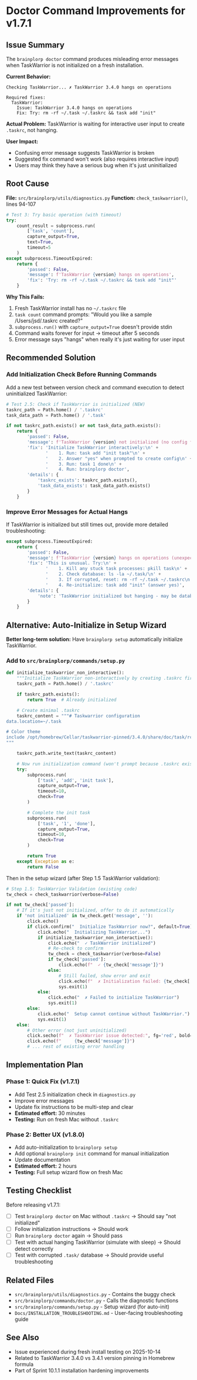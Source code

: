 # Doctor Command Improvements for v1.7.1

## Issue Summary

The `brainplorp doctor` command produces misleading error messages when TaskWarrior is not initialized on a fresh installation.

**Current Behavior:**
```
Checking TaskWarrior... ✗ TaskWarrior 3.4.0 hangs on operations

Required fixes:
  TaskWarrior:
    Issue: TaskWarrior 3.4.0 hangs on operations
    Fix: Try: rm -rf ~/.task ~/.taskrc && task add "init"
```

**Actual Problem:** TaskWarrior is waiting for interactive user input to create `.taskrc`, not hanging.

**User Impact:**
- Confusing error message suggests TaskWarrior is broken
- Suggested fix command won't work (also requires interactive input)
- Users may think they have a serious bug when it's just uninitialized

## Root Cause

**File:** `src/brainplorp/utils/diagnostics.py`
**Function:** `check_taskwarrior()`, lines 94-107

```python
# Test 3: Try basic operation (with timeout)
try:
    count_result = subprocess.run(
        ['task', 'count'],
        capture_output=True,
        text=True,
        timeout=5
    )
except subprocess.TimeoutExpired:
    return {
        'passed': False,
        'message': f'TaskWarrior {version} hangs on operations',
        'fix': 'Try: rm -rf ~/.task ~/.taskrc && task add "init"'
    }
```

**Why This Fails:**

1. Fresh TaskWarrior install has no `~/.taskrc` file
2. `task count` command prompts: "Would you like a sample /Users/jsd/.taskrc created?"
3. `subprocess.run()` with `capture_output=True` doesn't provide stdin
4. Command waits forever for input → timeout after 5 seconds
5. Error message says "hangs" when really it's just waiting for user input

## Recommended Solution

### Add Initialization Check Before Running Commands

Add a new test between version check and command execution to detect uninitialized TaskWarrior:

```python
# Test 2.5: Check if TaskWarrior is initialized (NEW)
taskrc_path = Path.home() / '.taskrc'
task_data_path = Path.home() / '.task'

if not taskrc_path.exists() or not task_data_path.exists():
    return {
        'passed': False,
        'message': f'TaskWarrior {version} not initialized (no config file)',
        'fix': 'Initialize TaskWarrior interactively:\n' +
               '    1. Run: task add "init task"\n' +
               '    2. Answer "yes" when prompted to create config\n' +
               '    3. Run: task 1 done\n' +
               '    4. Run: brainplorp doctor',
        'details': {
            'taskrc_exists': taskrc_path.exists(),
            'task_data_exists': task_data_path.exists()
        }
    }
```

### Improve Error Messages for Actual Hangs

If TaskWarrior is initialized but still times out, provide more detailed troubleshooting:

```python
except subprocess.TimeoutExpired:
    return {
        'passed': False,
        'message': f'TaskWarrior {version} hangs on operations (unexpected)',
        'fix': 'This is unusual. Try:\n' +
               '    1. Kill any stuck task processes: pkill task\n' +
               '    2. Check database: ls -la ~/.task/\n' +
               '    3. If corrupted, reset: rm -rf ~/.task ~/.taskrc\n' +
               '    4. Re-initialize: task add "init" (answer yes)',
        'details': {
            'note': 'TaskWarrior initialized but hanging - may be database corruption'
        }
    }
```

## Alternative: Auto-Initialize in Setup Wizard

**Better long-term solution:** Have `brainplorp setup` automatically initialize TaskWarrior.

### Add to `src/brainplorp/commands/setup.py`

```python
def initialize_taskwarrior_non_interactive():
    """Initialize TaskWarrior non-interactively by creating .taskrc first."""
    taskrc_path = Path.home() / '.taskrc'

    if taskrc_path.exists():
        return True  # Already initialized

    # Create minimal .taskrc
    taskrc_content = """# Taskwarrior configuration
data.location=~/.task

# Color theme
include /opt/homebrew/Cellar/taskwarrior-pinned/3.4.0/share/doc/task/rc/light-256.theme
"""

    taskrc_path.write_text(taskrc_content)

    # Now run initialization command (won't prompt because .taskrc exists)
    try:
        subprocess.run(
            ['task', 'add', 'init task'],
            capture_output=True,
            timeout=10,
            check=True
        )

        # Complete the init task
        subprocess.run(
            ['task', '1', 'done'],
            capture_output=True,
            timeout=10,
            check=True
        )

        return True
    except Exception as e:
        return False
```

Then in the setup wizard (after Step 1.5 TaskWarrior validation):

```python
# Step 1.5: TaskWarrior Validation (existing code)
tw_check = check_taskwarrior(verbose=False)

if not tw_check['passed']:
    # If it's just not initialized, offer to do it automatically
    if 'not initialized' in tw_check.get('message', ''):
        click.echo()
        if click.confirm("  Initialize TaskWarrior now?", default=True):
            click.echo("  Initializing TaskWarrior...")
            if initialize_taskwarrior_non_interactive():
                click.echo("  ✓ TaskWarrior initialized")
                # Re-check to confirm
                tw_check = check_taskwarrior(verbose=False)
                if tw_check['passed']:
                    click.echo(f"  ✓ {tw_check['message']}")
                else:
                    # Still failed, show error and exit
                    click.echo(f"  ✗ Initialization failed: {tw_check['message']}")
                    sys.exit(1)
            else:
                click.echo("  ✗ Failed to initialize TaskWarrior")
                sys.exit(1)
        else:
            click.echo("  Setup cannot continue without TaskWarrior.")
            sys.exit(1)
    else:
        # Other error (not just uninitialized)
        click.secho(f"  ✗ TaskWarrior issue detected:", fg='red', bold=True)
        click.echo(f"     {tw_check['message']}")
        # ... rest of existing error handling
```

## Implementation Plan

### Phase 1: Quick Fix (v1.7.1)
- Add Test 2.5 initialization check in `diagnostics.py`
- Improve error messages
- Update fix instructions to be multi-step and clear
- **Estimated effort:** 30 minutes
- **Testing:** Run on fresh Mac without `.taskrc`

### Phase 2: Better UX (v1.8.0)
- Add auto-initialization to `brainplorp setup`
- Add optional `brainplorp init` command for manual initialization
- Update documentation
- **Estimated effort:** 2 hours
- **Testing:** Full setup wizard flow on fresh Mac

## Testing Checklist

Before releasing v1.7.1:

- [ ] Test `brainplorp doctor` on Mac without `.taskrc` → Should say "not initialized"
- [ ] Follow initialization instructions → Should work
- [ ] Run `brainplorp doctor` again → Should pass
- [ ] Test with actual hanging TaskWarrior (simulate with sleep) → Should detect correctly
- [ ] Test with corrupted `.task/` database → Should provide useful troubleshooting

## Related Files

- `src/brainplorp/utils/diagnostics.py` - Contains the buggy check
- `src/brainplorp/commands/doctor.py` - Calls the diagnostic functions
- `src/brainplorp/commands/setup.py` - Setup wizard (for auto-init)
- `Docs/INSTALLATION_TROUBLESHOOTING.md` - User-facing troubleshooting guide

## See Also

- Issue experienced during fresh install testing on 2025-10-14
- Related to TaskWarrior 3.4.0 vs 3.4.1 version pinning in Homebrew formula
- Part of Sprint 10.1.1 installation hardening improvements
